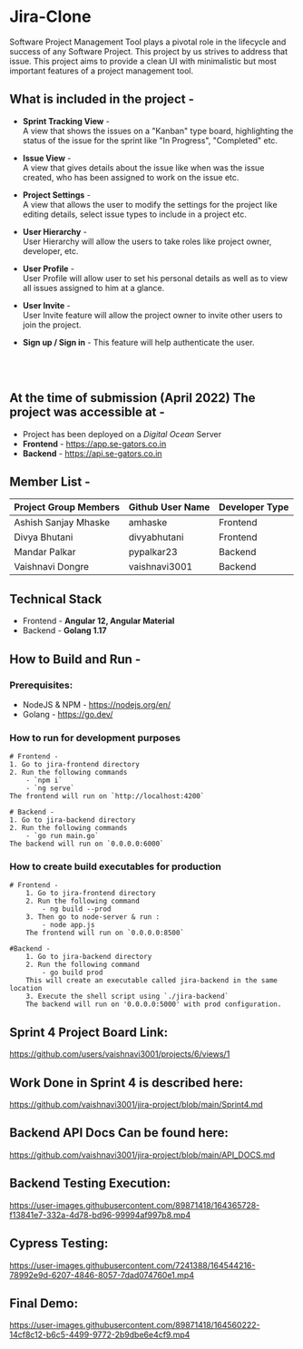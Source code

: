 # Jira-Clone
Software Project Management Tool plays a pivotal role in the lifecycle and success of any Software Project. This project by us strives to address that issue. This project aims to provide a clean UI with minimalistic but most important features of a project management tool.  

## What is included in the project -
- **Sprint Tracking View** -  
A view that shows the issues on a "Kanban" type board, highlighting the status of the issue for the sprint like "In Progress", "Completed" etc.  

- **Issue View** -  
A view that gives details about the issue like when was the issue created, who has been assigned to work on the issue etc. 

- **Project Settings** -  
A view that allows the user to modify the settings for the project like editing details, select issue types to include in a project etc.  

- **User Hierarchy** -    
User Hierarchy will allow the users to take roles like project owner, developer, etc.

- **User Profile** -  
User Profile will allow user to set his personal details as well as to view all issues assigned to him at a glance.

- **User Invite** -  
User Invite feature will allow the project owner to invite other users to join the project.

- **Sign up / Sign in** -
This feature will help authenticate the user.

</br>
</br>

## At the time of submission (April 2022) The project was accessible at -
- Project has been deployed on a *Digital Ocean* Server
- **Frontend** - https://app.se-gators.co.in
- **Backend** - https://api.se-gators.co.in

## Member List -
  
|Project Group Members|Github User Name|Developer Type
-|-|-
Ashish Sanjay Mhaske| amhaske | Frontend
Divya Bhutani | divyabhutani | Frontend
Mandar Palkar | pypalkar23 | Backend
Vaishnavi Dongre | vaishnavi3001 | Backend


## Technical Stack
- Frontend - **Angular 12, Angular Material**
- Backend - **Golang 1.17**


## How to Build and Run -
### Prerequisites: 
- NodeJS & NPM - https://nodejs.org/en/     
- Golang - https://go.dev/

### How to run for development purposes
    # Frontend -
    1. Go to jira-frontend directory
    2. Run the following commands  
        - `npm i`   
        - `ng serve`
    The frontend will run on `http://localhost:4200`

    # Backend -
    1. Go to jira-backend directory
    2. Run the following commands
        - `go run main.go`
    The backend will run on `0.0.0.0:6000`

### How to create build executables for production
    # Frontend -
        1. Go to jira-frontend directory
        2. Run the following command
            - ng build --prod 
        3. Then go to node-server & run :
            - node app.js
        The frontend will run on `0.0.0.0:8500`

    #Backend -
        1. Go to jira-backend directory
        2. Run the following command
            - go build prod
        This will create an executable called jira-backend in the same location
        3. Execute the shell script using `./jira-backend`
        The backend will run on '0.0.0.0:5000' with prod configuration.

## Sprint 4 Project Board Link:
 https://github.com/users/vaishnavi3001/projects/6/views/1

## Work Done in Sprint 4 is described here:
 https://github.com/vaishnavi3001/jira-project/blob/main/Sprint4.md

## Backend API Docs Can be found here:
 https://github.com/vaishnavi3001/jira-project/blob/main/API_DOCS.md

## Backend Testing Execution:
https://user-images.githubusercontent.com/89871418/164365728-f13841e7-332a-4d78-bd96-99994af997b8.mp4

## Cypress Testing:
https://user-images.githubusercontent.com/7241388/164544216-78992e9d-6207-4846-8057-7dad074760e1.mp4

## Final Demo:
https://user-images.githubusercontent.com/89871418/164560222-14cf8c12-b6c5-4499-9772-2b9dbe6e4cf9.mp4



        


















